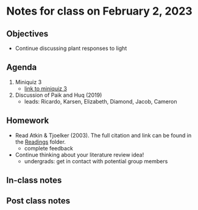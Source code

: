 # Notes for class on February 2, 2023

## Objectives
- Continue discussing plant responses to light

## Agenda
1. Miniquiz 3
	- [link to miniquiz 3](../miniquizzes/miniquiz3_02.02.2023.md)
2. Discussion of Paik and Huq (2019)
	- leads: Ricardo, Karsen, Elizabeth, Diamond, Jacob, Cameron

## Homework
- Read Atkin & Tjoelker (2003). The full citation and link can be found in the 
[Readings](../readings) folder.
	- complete feedback
- Continue thinking about your literature review idea!
	- undergrads: get in contact with potential group members

## In-class notes

## Post class notes